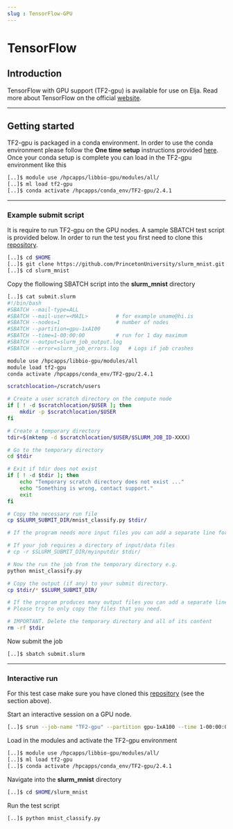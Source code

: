 ```yaml
---
slug : TensorFlow-GPU
---
```


# TensorFlow

## Introduction

TensorFlow with GPU support (TF2-gpu) is available for use on Elja. Read more about TensorFlow on the official [website](https://www.tensorflow.org/).

---

## Getting started

TF2-gpu is packaged in a conda environment. In order to use the conda environment please follow the **One time setup** instructions provided [here](./03_rcondapython.md). Once your conda setup is complete you can load in the TF2-gpu environment like this

```bash
[..]$ module use /hpcapps/libbio-gpu/modules/all/
[..]$ ml load tf2-gpu
[..]$ conda activate /hpcapps/conda_env/TF2-gpu/2.4.1
```

---

### Example submit script

It is require to run TF2-gpu on the GPU nodes. A sample SBATCH test script is provided 
below. In order to run the test you first need to clone this [repository](https://github.com/PrincetonUniversity/slurm_mnist). 

```bash
[..]$ cd $HOME
[..]$ git clone https://github.com/PrincetonUniversity/slurm_mnist.git
[..]$ cd slurm_mnist
```

Copy the flollowing SBATCH script into the **slurm_mnist** directory

```bash
[..]$ cat submit.slurm
#!/bin/bash
#SBATCH --mail-type=ALL
#SBATCH --mail-user=<MAIL>         # for example uname@hi.is
#SBATCH --nodes=1                  # number of nodes
#SBATCH --partition=gpu-1xA100
#SBATCH --time=1-00:00:00          # run for 1 day maximum
#SBATCH --output=slurm_job_output.log
#SBATCH --error=slurm_job_errors.log   # Logs if job crashes

module use /hpcapps/libbio-gpu/modules/all
module load tf2-gpu
conda activate /hpcapps/conda_env/TF2-gpu/2.4.1

scratchlocation=/scratch/users

# Create a user scratch directory on the compute node
if [ ! -d $scratchlocation/$USER ]; then
    mkdir -p $scratchlocation/$USER
fi

# Create a temporary directory
tdir=$(mktemp -d $scratchlocation/$USER/$SLURM_JOB_ID-XXXX)

# Go to the temporary directory
cd $tdir

# Exit if tdir does not exist
if [ ! -d $tdir ]; then
    echo "Temporary scratch directory does not exist ..."
    echo "Something is wrong, contact support."
    exit
fi

# Copy the necessary run file
cp $SLURM_SUBMIT_DIR/mnist_classify.py $tdir/

# If the program needs more input files you can add a separate line for each file.

# If your job requires a directory of input/data files
# cp -r $SLURM_SUBMIT_DIR/myinputdir $tdir/

# Now the run the job from the temporary directory e.g.
python mnist_classify.py

# Copy the output (if any) to your submit directory.
cp $tdir/* $SLURM_SUBMIT_DIR/

# If the program produces many output files you can add a separate line for each file.
# Please try to only copy the files that you need.

# IMPORTANT. Delete the temporary directory and all of its content
rm -rf $tdir
```

Now submit the job
```bash
[..]$ sbatch submit.slurm
```

---

### Interactive run

For this test case make sure you have cloned this [repository](https://github.com/PrincetonUniversity/slurm_mnist) (see the section above).

Start an interactive session on a GPU node.

```bash
[..]$ srun --job-name "TF2-gpu" --partition gpu-1xA100 --time 1-00:00:00 --pty bash
```

Load in the modules and activate the TF2-gpu environment

```bash
[..]$ module use /hpcapps/libbio-gpu/modules/all/
[..]$ ml load tf2-gpu
[..]$ conda activate /hpcapps/conda_env/TF2-gpu/2.4.1
```

Navigate into the **slurm_mnist** directory

```bash 
[..]$ cd $HOME/slurm_mnist
```

Run the test script
```bash
[..]$ python mnist_classify.py
```
